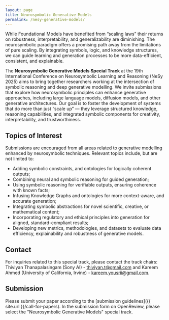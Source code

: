 ```yaml
---
layout: page
title: Neurosymbolic Generative Models
permalink: /nesy-generative-models/
---
```


While Foundational Models have benefited from “scaling laws” their returns on robustness, interpretability, and generalizability are diminishing.  The neurosymbolic paradigm offers a promising path away from the limitations of pure scaling. By integrating symbols, logic, and knowledge structures, we can guide learning and generation processes to be more data-efficient, consistent, and explainable. 

The **Neurosymbolic Generative Models Special Track** at the 19th International Conference on Neurosymbolic Learning and Reasoning (NeSy 2025) aims to bring together researchers working at the intersection of symbolic reasoning and deep generative modelling. We invite submissions that explore how neurosymbolic principles can enhance generative approaches, including large language models, diffusion models, and other generative architectures. Our goal is to foster the development of systems that do more than just “scale up” — they leverage structured knowledge, reasoning capabilities, and integrated symbolic components for creativity, interpretability, and trustworthiness. 

## Topics of Interest
Submissions are encouraged from all areas related to generative modelling enhanced by neurosymbolic techniques. Relevant topics include, but are not limited to:
- Adding symbolic constraints, and ontologies for logically coherent outputs;
- Combining neural and symbolic reasoning for guided generation;
- Using symbolic reasoning for verifiable outputs, ensuring coherence with known facts;
- Infusing Knowledge Graphs and ontologies for more context-aware, and accurate generation;
- Integrating symbolic abstractions for novel scientific, creative, or mathematical content;
- Incorporating regulatory and ethical principles into generation for aligned, standard-compliant results;
- Developing new metrics, methodologies, and datasets to evaluate data efficiency, explainability and robustness of generative models.

## Contact
For inquiries related to this special track, please contact the track chairs: Thiviyan Thanapalasingam (Sony AI) - [thiviyan.t@gmail.com](mailto:thiviyan.t@gmail.com) and Kareem Ahmed (University of California, Irvine) - [kareem.yousrii@gmail.com](mailto:kareem.yousrii@gmail.com). 

## Submission
Please submit your paper according to the [submission guidelines]({{ site.url }}/call-for-papers). In the submission form on OpenReview, please select the "Neurosymbolic Generative Models" special track.
